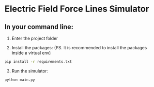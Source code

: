﻿# Electric Field Force Lines Simulator

## In your command line:

1. Enter the project folder

2. Install the packages:
(PS. It is recommended to install the packages inside a virtual env) 
```bash
pip install -r requirements.txt
```

3. Run the simulator:
```bash
python main.py
```


